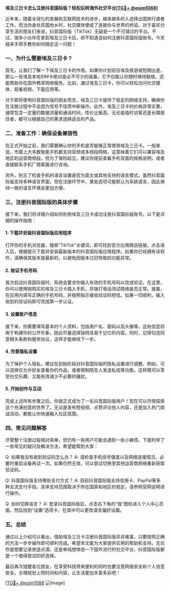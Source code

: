 **埃及三日卡怎么注册抖音国际版？轻松玩转海外社交平台[[TG💪+ @esim1088](https://t.me/s/esim1088)]**

近年来，随着全球化的发展和互联网技术的进步，越来越多的人选择出国旅行或者工作。而当你身处异国他乡时，社交媒体便成了连接你与世界的桥梁。对于喜欢分享生活的朋友们来说，抖音国际版（TikTok）无疑是一个不可错过的平台。不过，很多小伙伴在拿到埃及三日卡后，却不知道该如何注册抖音国际版账号。今天就来手把手教你如何搞定这一问题！

### 一、为什么需要埃及三日卡？

首先，让我们了解一下埃及三日卡的作用。如果你计划前往埃及旅游或短期出差，那么一张埃及本地SIM卡绝对是必不可少的装备。它不仅能让你随时保持联络，还能帮助你在国外畅享网络服务。比如，通过埃及三日卡，你可以轻松访问社交媒体、观看视频、下载应用等。

对于即将使用抖音国际版的朋友而言，埃及三日卡提供了稳定的网络支持，确保你在注册过程中不会因为信号不佳而中断操作。此外，埃及三日卡的价格非常实惠，通常包含一定量的数据流量和通话时间，性价比极高。无论是临时访客还是长期居住者，都可以根据自己的需求选择适合的产品。

### 二、准备工作：确保设备兼容性

在正式开始之前，我们需要确认你的手机是否能够正常使用埃及三日卡。一般来说，市面上大多数智能手机都支持双频或多频段网络，这意味着它们可以兼容埃及地区的运营商频段。但为了保险起见，建议你提前查看手机背面的规格说明，或者直接联系手机厂商客服进行咨询。

另外，别忘了检查手机的语言设置是否为英文或其他支持的语言模式。虽然抖音国际版支持多种语言界面，但在注册环节中，某些选项可能默认为系统语言，因此保持一致的语言环境会更加方便。

### 三、注册抖音国际版的具体步骤

接下来，我们将详细介绍如何利用埃及三日卡成功注册抖音国际版账号。以下是详细的操作指南：

#### 1. 下载并安装抖音国际版应用程序

打开你的手机浏览器，搜索“TikTok”关键词，即可找到官方应用商店链接。点击进入后，根据提示下载并安装最新版本的抖音国际版应用程序。如果你已经拥有该软件，请确保其版本是最新的，以避免因版本过旧导致的功能异常。

#### 2. 验证手机号码

首次启动抖音国际版时，系统会要求你输入有效的手机号码以完成验证。在这里，你可以使用刚购买的埃及三日卡插入手机，并拨打电话测试网络是否正常。接着，在应用内填写正确的手机号码，并按照指示接收验证码短信。如果一切顺利，输入收到的验证码即可完成第一步认证。

#### 3. 设置账户信息

接下来，你需要填写基本的个人资料，包括用户名、密码以及头像等。这些信息将用于构建你的公开形象，因此尽量选择独特且易于记忆的内容。同时，记得勾选同意相关条款和服务协议，这样才能继续下一步。

#### 4. 完善隐私设置

为了保护个人隐私，建议在初始阶段对抖音国际版的隐私设置进行调整。例如，可以选择仅允许好友查看你的作品，或者限制陌生人发送私信等功能。这样既可以享受社交乐趣，又能有效减少不必要的骚扰。

#### 5. 开始创作与互动

完成上述所有步骤之后，你就正式成为了一名抖音国际版用户！现在可以尽情探索这个充满创意的世界了。无论是发布短视频、点赞评论他人内容，还是加入热门挑战活动，都能让你快速融入社区氛围。

### 四、常见问题解答

尽管整个注册过程相对简单，但仍有一些用户可能会遇到一些小麻烦。下面列举了一些常见的疑问及解决方法，希望能帮到大家：

Q: 如果我没有收到验证码怎么办？
A: 请检查手机信号强度以及网络连接情况，必要时重启设备再试一次。如果仍然无效，可以尝试切换至其他运营商网络重新获取验证码。

Q: 抖音国际版支持哪些支付方式？
A: 目前抖音国际版支持信用卡、PayPal等多种主流支付手段。具体支持范围取决于所在国家和地区的规定，请参照官网说明进行操作。

Q: 如何切换语言？
A: 登录抖音国际版后，点击右下角的“我”图标进入个人中心页面，然后找到“设置”选项卡，在其中可以更改语言偏好设置。

### 五、总结

通过以上介绍可以看出，借助埃及三日卡注册抖音国际版并非难事，只要按照正确的方法一步步操作即可顺利完成。希望本文能为大家提供实用的帮助和支持。无论你是想要记录旅途点滴，还是单纯想体验一下国外流行的社交平台，抖音国际版都是一个值得尝试的好选择。

最后再次提醒各位朋友，在享受科技带来便利的同时也要注意网络安全和个人信息安全。合理规划上网时间和内容，让生活更加丰富多彩吧！

[[TG💪+ @esim1088](https://t.me/s/esim1088) ![Image](https://i.postimg.cc/4NQfJmqS/Snipaste-2025-05-13-00-14-12.png)]